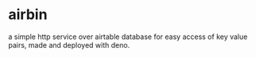 # airbin
a simple http service over airtable database for easy access of key value pairs, made and deployed with deno.
